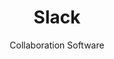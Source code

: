 ---
slug: slack
title: Slack
subtitle: Collaboration Software
aliases:
    - /ethical-alternatives-to-slack/
---
